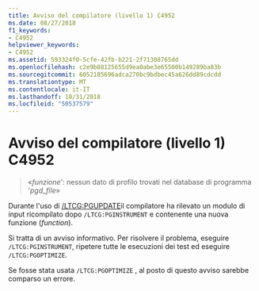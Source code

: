 ```yaml
---
title: Avviso del compilatore (livello 1) C4952
ms.date: 08/27/2018
f1_keywords:
- C4952
helpviewer_keywords:
- C4952
ms.assetid: 593324f0-5cfe-42fb-b221-2f71308765dd
ms.openlocfilehash: c2e9b88125655d9ea0abe3e65500b149289ba83b
ms.sourcegitcommit: 6052185696adca270bc9bdbec45a626dd89cdcdd
ms.translationtype: MT
ms.contentlocale: it-IT
ms.lasthandoff: 10/31/2018
ms.locfileid: "50537579"
---
```

# <a name="compiler-warning-level-1-c4952"></a>Avviso del compilatore (livello 1) C4952

> «*funzione*': nessun dato di profilo trovati nel database di programma '*pgd_file*»

Durante l'uso di [/LTCG:PGUPDATE](../../build/reference/ltcg-link-time-code-generation.md)il compilatore ha rilevato un modulo di input ricompilato dopo `/LTCG:PGINSTRUMENT` e contenente una nuova funzione (*function*).

Si tratta di un avviso informativo. Per risolvere il problema, eseguire `/LTCG:PGINSTRUMENT`, ripetere tutte le esecuzioni dei test ed eseguire `/LTCG:PGOPTIMIZE`.

Se fosse stata usata `/LTCG:PGOPTIMIZE` , al posto di questo avviso sarebbe comparso un errore.